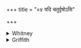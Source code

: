+++
title = "०४ यदि चतुर्वृषोऽसि"

+++

<details><summary>Whitney</summary>

### Translation
4. If thou art four times chief etc. etc.

### Notes
</details>

<details><summary>Griffith</summary>

यदि॑ चतुर्वृ॒षोऽसि॑ सृ॒जार॒सोऽसि ॥४॥
</details>

